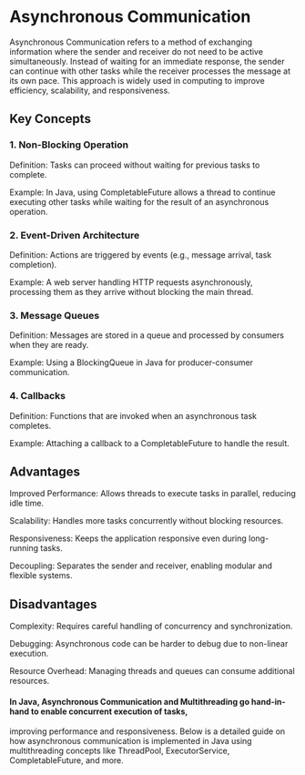 # Asynchronous Communication
 Asynchronous Communication refers to a method of exchanging information where the sender and receiver do not need to 
 be active simultaneously. Instead of waiting for an immediate response, the sender can continue with other tasks while
 the receiver processes the message at its own pace. This approach is widely used in computing to improve efficiency, scalability, and responsiveness.


## Key Concepts
### 1. Non-Blocking Operation
Definition: Tasks can proceed without waiting for previous tasks to complete.

Example: In Java, using CompletableFuture allows a thread to continue executing other tasks while waiting for the result of an asynchronous operation.
### 2. Event-Driven Architecture
Definition: Actions are triggered by events (e.g., message arrival, task completion).

Example: A web server handling HTTP requests asynchronously, processing them as they arrive without blocking the main thread.
 ### 3. Message Queues
Definition: Messages are stored in a queue and processed by consumers when they are ready.

Example: Using a BlockingQueue in Java for producer-consumer communication.
### 4. Callbacks
Definition: Functions that are invoked when an asynchronous task completes.

Example: Attaching a callback to a CompletableFuture to handle the result.

## Advantages

 Improved Performance: Allows threads to execute tasks in parallel, reducing idle time.

Scalability: Handles more tasks concurrently without blocking resources.

Responsiveness: Keeps the application responsive even during long-running tasks.

Decoupling: Separates the sender and receiver, enabling modular and flexible systems.

## Disadvantages
Complexity: Requires careful handling of concurrency and synchronization.

Debugging: Asynchronous code can be harder to debug due to non-linear execution.

Resource Overhead: Managing threads and queues can consume additional resources.

#### In Java, Asynchronous Communication and Multithreading go hand-in-hand to enable concurrent execution of tasks, 
improving performance and responsiveness. Below is a detailed guide on how asynchronous communication is implemented in
Java using multithreading concepts like ThreadPool, ExecutorService, CompletableFuture, and more.
